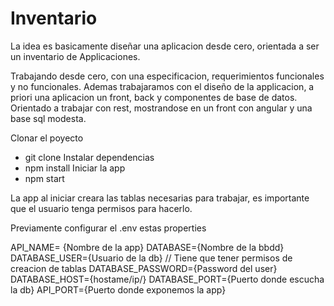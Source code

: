 # Inventario
La idea es basicamente diseñar una aplicacion desde cero, orientada a ser un inventario de Applicaciones.

Trabajando desde cero, con una especificacion, requerimientos funcionales y no funcionales. 
Ademas trabajaramos con el diseño de la applicacion, a priori una aplicacion un front, back y componentes de base de datos.
Orientado a trabajar con rest, mostrandose en un front con angular y una base sql modesta. 

Clonar el poyecto
+ git clone
Instalar dependencias
+ npm install
Iniciar la app 
+ npm start

La app al iniciar creara las tablas necesarias para trabajar, es importante que el usuario tenga permisos para hacerlo.

Previamente configurar el .env estas properties

API_NAME= {Nombre de la app}
DATABASE={Nombre de la bbdd}
DATABASE_USER={Usuario de la db} // Tiene que tener permisos de creacion de tablas
DATABASE_PASSWORD={Password del user}
DATABASE_HOST={hostame/ip/}
DATABASE_PORT={Puerto donde escucha la db}
API_PORT={Puerto donde exponemos la app}